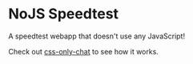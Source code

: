# NoJS Speedtest

A speedtest webapp that doesn't use any JavaScript!

Check out [css-only-chat](https://github.com/kkuchta/css-only-chat) to see how it works.
